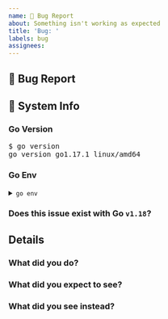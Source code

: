 ```yaml
---
name: 🐛 Bug Report
about: Something isn't working as expected
title: 'Bug: '
labels: bug
assignees:
---
```


## 🐛 Bug Report

<!--
  A clear and brief description of what the bug is

  Something along the lines of: "I was doing ______ and then ______ happened"
-->

## 🔬 System Info

<!--
  Run the commands as needed, and paste their output
-->

### Go Version

<!-- Output of `go version` - replace the second line with your output -->
<pre>
$ go version
go version go1.17.1 linux/amd64
</pre>

### Go Env

<details>
<summary><code>go env</code></summary><br>
<pre>
$ go env
<!-- Output of `go env` goes here -->
</pre></details>

### Does this issue exist with Go `v1.18`?

<!-- Yes/No -->

## Details

<!--
  Make sure to be as detailed as possible!

  As developers, having more details to work with
  is always preferable to the reverse!!
-->

### What did you do?

<!--
  Steps to reproduce the error (if possible).

  If applicable, minimal code to reproduce this issue is
  good, using `play.golang.org` for Go code is recommended

  If not, simply add what you were doing when the issue
  occurred
-->

### What did you expect to see?

<!--
  The expected behaviour, add as many details as possible
-->

### What did you see instead?

<!--
  Add a detailed write-up of what actually happened.

  Add any screenshots/recordings/log dumps/error message displayed,
  etc as well
-->

